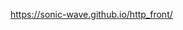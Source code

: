 https://sonic-wave.github.io/http_front/

<!-- [![Build status](https://ci.appveyor.com/api/projects/status/qxs7ujyffjtntq94?svg=true)](https://ci.appveyor.com/project/sonic-wave/popover) -->
